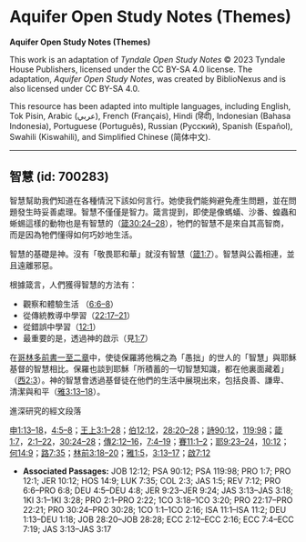 # Aquifer Open Study Notes (Themes)

**Aquifer Open Study Notes (Themes)**

This work is an adaptation of *Tyndale Open Study Notes* © 2023 Tyndale House Publishers, licensed under the CC BY\-SA 4\.0 license. The adaptation, *Aquifer Open Study Notes*, was created by BiblioNexus and is also licensed under CC BY\-SA 4\.0\.

This resource has been adapted into multiple languages, including English, Tok Pisin, Arabic (عربي), French (Français), Hindi (हिंदी), Indonesian (Bahasa Indonesia), Portuguese (Português), Russian (Русский), Spanish (Español), Swahili (Kiswahili), and Simplified Chinese (简体中文).



--------------------------------

## 智慧 (id: 700283)

智慧幫助我們知道在各種情況下該如何言行。她使我們能夠避免產生問題，並在問題發生時妥善處理。智慧不僅僅是智力。箴言提到，即使是像螞蟻、沙番、蝗蟲和蜥蜴這樣的動物也是有智慧的（[箴30:24–28](https://ref.ly/Prov30:24-Prov30:28)），牠們的智慧不是來自其高智商，而是因為牠們懂得如何巧妙地生活。

智慧的基礎是神。沒有「敬畏耶和華」就沒有智慧（[箴1:7](https://ref.ly/Prov1:7)）。智慧與公義相連，並且遠離邪惡。

根據箴言，人們獲得智慧的方法有：

* 觀察和體驗生活 （[6:6–8](https://ref.ly/Prov6:6-Prov6:8)）
* 從傳統教導中學習（[22:17–21](https://ref.ly/Prov22:17-Prov22:21)）
* 從錯誤中學習（[12:1](https://ref.ly/Prov12:1)）
* 最重要的是，透過神的啟示（見[1:7](https://ref.ly/Prov1:7)）

在[哥林多前書一至二章](https://ref.ly/1Cor1:1-1Cor2:16)中，使徒保羅將他稱之為「愚拙」的世人的「智慧」與耶穌基督的智慧相比。保羅也談到耶穌「所積蓄的一切智慧知識，都在他裏面藏着」（[西2:3](https://ref.ly/Col2:3)）。神的智慧會透過基督徒在他們的生活中展現出來，包括良善、謙卑、清潔與和平（[雅3:13–18](https://ref.ly/Jas3:13-Jas3:18)）。

進深研究的經文段落

[申1:13–18](https://ref.ly/Deut1:13-Deut1:18)，[4:5–8](https://ref.ly/Deut4:5-Deut4:8)；[王上3:1–28](https://ref.ly/1Kgs3:1-1Kgs3:28)；[伯12:12](https://ref.ly/Job12:12)，[28:20–28](https://ref.ly/Job28:20-Job28:28)；[詩90:12](https://ref.ly/Ps90:12)，[119:98](https://ref.ly/Ps119:98)；[箴1:7](https://ref.ly/Prov1:7)，[2:1–22](https://ref.ly/Prov2:1-Prov2:22)，[30:24–28](https://ref.ly/Prov30:24-Prov30:28)；[傳2:12–16](https://ref.ly/Eccl2:12-Eccl2:16)，[7:4–19](https://ref.ly/Eccl7:4-Eccl7:19)；[賽11:1–2](https://ref.ly/Isa11:1-Isa11:2)；[耶9:23–24](https://ref.ly/Jer9:23-Jer9:24)，[10:12](https://ref.ly/Jer10:12)；[何14:9](https://ref.ly/Hos14:9)；[路7:35](https://ref.ly/Luke7:35)；[林前3:18–20](https://ref.ly/1Cor3:18-1Cor3:20)；[雅1:5](https://ref.ly/Jas1:5)，[3:13–17](https://ref.ly/Jas3:13-Jas3:17)；[啟7:12](https://ref.ly/Rev7:12)

* **Associated Passages:** JOB 12:12; PSA 90:12; PSA 119:98; PRO 1:7; PRO 12:1; JER 10:12; HOS 14:9; LUK 7:35; COL 2:3; JAS 1:5; REV 7:12; PRO 6:6–PRO 6:8; DEU 4:5–DEU 4:8; JER 9:23–JER 9:24; JAS 3:13–JAS 3:18; 1KI 3:1–1KI 3:28; PRO 2:1–PRO 2:22; 1CO 3:18–1CO 3:20; PRO 22:17–PRO 22:21; PRO 30:24–PRO 30:28; 1CO 1:1–1CO 2:16; ISA 11:1–ISA 11:2; DEU 1:13–DEU 1:18; JOB 28:20–JOB 28:28; ECC 2:12–ECC 2:16; ECC 7:4–ECC 7:19; JAS 3:13–JAS 3:17

